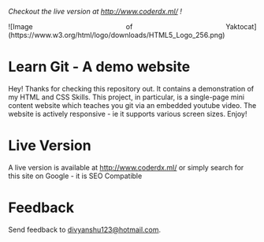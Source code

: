 *Checkout the live version at http://www.coderdx.ml/ !*


<p align="justify">
![Image of Yaktocat](https://www.w3.org/html/logo/downloads/HTML5_Logo_256.png)
</p>

# Learn Git - A demo website
Hey! Thanks for checking this repository out. It contains a demonstration of my HTML and CSS Skills. This project, in particular, is a single-page mini content website which teaches you git via an embedded youtube video. The website is actively responsive - ie it supports various screen sizes. Enjoy!
# Live Version
A live version is available at http://www.coderdx.ml/ or simply search for this site on Google - it is SEO Compatible

# Feedback

Send feedback to divyanshu123@hotmail.com.
